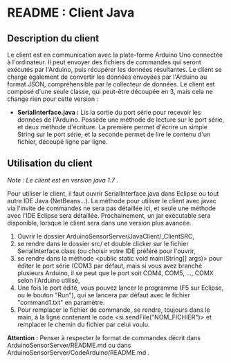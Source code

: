 README : Client Java
=====

Description du client 
------

Le client est en communication avec la plate-forme Arduino Uno connectée à l'ordinateur. Il peut envoyer des fichiers de commandes qui seront exécutés par l'Arduino, puis récupérer les données résultantes. 
Le client se charge également de convertir les données envoyées par l'Arduino au format JSON, compréhensible par le collecteur de données. 
Le client est composé d'une seule classe, qui peut-être découpée en 3, mais cela ne change rien pour cette version : 

* __SerialInterface.java :__ Lis la sortie du port série pour recevoir les données de l'Arduino. Possède une méthode de lecture sur le port série, et deux méthode d'écriture. La première permet d'écrire un simple String sur le port série, et la seconde permet de lire le contenu d'un fichier, découpé ligne par ligne. 


Utilisation du client
------
_Note : Le client est en version java 1.7 ._

Pour utiliser le client, il faut ouvrir SerialInterface.java dans Eclipse ou tout autre IDE Java (NetBeans...). La méthode pour utiliser le client avec javac via l'invite de commandes ne sera pas détaillée ici, et seule une méthode avec l'IDE Eclipse sera détaillée. 
Prochainement, un jar exécutable sera disponible, lorsque le client sera dans une version plus avancée. 

1. Ouvrir le dossier ArduinoSensorServer/JavaClient/_ClientSRC, 
2. se rendre dans le dossier src/ et double clicker sur le fichier SerialInterface.class (ou choisir votre IDE préféré pour l'ouvrir, 
3. se rendre dans la méthode &lt;public static void main(String[] args)> pour éditer le port série (COM3 par défaut, mais si vous avez branché plusieurs Arduino, il se peut que le port soit COM4, COM5, ..., COMX selon l'Arduino utilisé,
4. Une fois le port édité, vous pouvez lancer le programme (F5 sur Eclipse, ou le bouton "Run"), qui se lancera par défaut avec le fichier "command1.txt" en paramètre. 
5. Pour remplacer le fichier de commande, se rendre, toujours dans le main, à la ligne contenant le code &lt;si.sendFile("NOM_FICHIER")> et remplacer le chemin du fichier par celui voulu. 

__Attention :__ Penser à respecter le format de commandes décrit dans ArduinoSensorServer/README.md ou dans ArduinoSensorServer/CodeArduino/README.md . 
